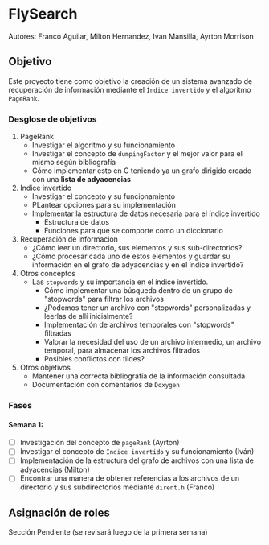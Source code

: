 # FlySearch
Autores: Franco Aguilar, Milton Hernandez, Ivan Mansilla, Ayrton Morrison

## Objetivo
Este proyecto tiene como objetivo la creación de un sistema avanzado de recuperación de información mediante el `Índice invertido` y el algoritmo `PageRank`.

### Desglose de objetivos
1. PageRank
    - Investigar el algoritmo y su funcionamiento
    - Investigar el concepto de `dumpingFactor` y el mejor valor para el mismo según bibliografía
    - Cómo implementar esto en C teniendo ya un grafo dirigido creado con una **lista de adyacencias**
2. Índice invertido
    - Investigar el concepto y su funcionamiento
    - PLantear opciones para su implementación
    - Implementar la estructura de datos necesaria para el índice invertido
        - Estructura de datos
        - Funciones para que se comporte como un diccionario
4. Recuperación de información
    - ¿Cómo leer un directorio, sus elementos y sus sub-directorios?
    - ¿Cómo procesar cada uno de estos elementos y guardar su información en el grafo de adyacencias y en el índice invertido?
5. Otros conceptos
    - Las `stopwords` y su importancia en el índice invertido.
        - Cómo implementar una búsqueda dentro de un grupo de "stopwords" para filtrar los archivos
        - ¿Podemos tener un archivo con "stopwords" personalizadas y leerlas de allí inicialmente?
        - Implementación de archivos temporales con "stopwords" filtradas
        - Valorar la necesidad del uso de un archivo intermedio, un archivo temporal, para almacenar los archivos filtrados
        - Posibles conflictos con tildes?
6. Otros objetivos
    - Mantener una correcta bibliografía de la información consultada
    - Documentación con comentarios de `Doxygen`

### Fases

#### Semana 1:
- [ ] Investigación del concepto de `pageRank` (Ayrton)
- [ ] Investigar el concepto de `Índice invertido` y su funcionamiento (Iván)
- [ ] Implementación de la estructura del grafo de archivos con una lista de adyacencias (Milton)
- [ ] Encontrar una manera de obtener referencias a los archivos de un directorio y sus subdirectorios mediante `dirent.h` (Franco)

## Asignación de roles
Sección Pendiente (se revisará luego de la primera semana)